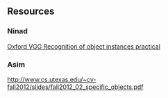 ## Resources

### Ninad
[Oxford VGG Recognition of object instances practical](http://www.robots.ox.ac.uk/~vgg/practicals/instance-recognition/index.html#recognition-of-object-instances-practical)



### Asim
http://www.cs.utexas.edu/~cv-fall2012/slides/fall2012_02_specific_objects.pdf
